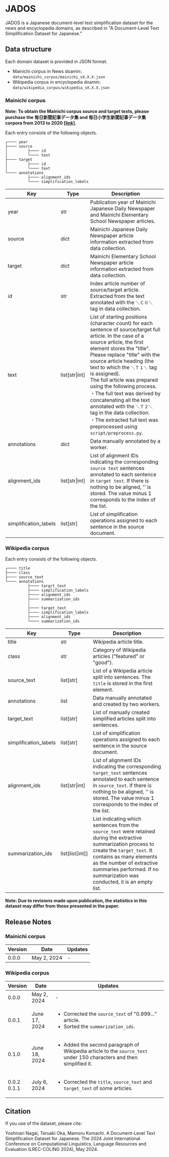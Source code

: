 # JADOS
JADOS is a Japanese document-level text simplification dataset for the news and encyclopedia domains, as described in "A Document-Level Text Simplification Dataset for Japanese."

## Data structure
Each domain dataset is provided in JSON format.
- Mainichi corpus in News doamin: `data/mainichi_corpus/mainichi_vX.X.X.json`
- Wikipedia corpus in encyclopedia doamin: `data/wikipedia_corpus/wikipedia_vX.X.X.json`

### Mainichi corpus
**Note: To obtain the Mainichi corpus source and target texts, please purchase the 毎日新聞記事データ集 and 毎日小学生新聞記事データ集 corpora from 2013 to 2020 [[link]](https://www.nichigai.co.jp/dcs/index5.html).**

Each entry consists of the following objects.

    ┌──── year
    ├──── source
    │         ├──── id
    │         └──── text
    ├──── target
    │         ├──── id
    │         └──── text
    └──── annotations
              ├──── alignment_ids
              └──── simplification_labels

| Key | Type | Description |
| ---- | ---- |---- |
| year | str | Publication year of Mainichi Japanese Daily Newspaper and Mainichi Elementary School Newspaper articles. |
| source | dict | Mainichi Japanese Daily Newspaper article information extracted from data collection. |
| target | dict | Mainichi Elementary School Newspaper article information extracted from data collection.|
| id | str | Index article number of source/target article.  Extracted from the text annotated with the `＼Ｃ０＼` tag in data collection. |
| text | list[str\|int] | List of starting positions (character count) for each sentence of source/target full article. In the case of a source article, the first element stores the "title". Please replace "title" with the source article heading (the text to which the `＼Ｔ１＼` tag is assigned).<br> The full article was prepared using the following process. <br> ・The full text was derived by concatenating all the text annotated with the `＼Ｔ２＼` tag in the data collection. <br> ・The extracted full text was preprocessed using `script/preprocess.py`.|
| annotations | dict | Data manually annotated by a worker.  |
| alignment_ids | list[str\|int] | List of alignment IDs indicating the corresponding `source text` sentences annotated to each sentence in `target text`. If there is nothing to be aligned, '' is stored. The value minus 1 corresponds to the index of the list. |
| simplification_labels | list[str] | List of simplification operations assigned to each sentence in the source document. |

### Wikipedia corpus
Each entry consists of the following objects.


    ┌──── title
    ├──── class
    ├──── source_text      
    └──── annotations
              ├──── targrt_text 
              ├──── simplification_labels
              ├──── alignment_ids
              ├──── summarization_ids
              │
              ├──── target_text
              ├──── simplification_labels
              ├──── alignment_ids
              └──── summarization_ids
| Key | Type | Description |
| ---- | ---- |---- |
| title | str | Wikipedia article title. |
| class | str | Category of Wikipedia articles ("featured" or "good"). |
| source_text | list[str] | List of a Wikipedia article split into sentences. The `title` is stored in the first element. |
| annotations | list | Data manually annotated and created by two workers. |
| target_text | list[str] | List of manually created simplified articles split into sentences. |
| simplification_labels | list[str] | List of simplification operations assigned to each sentence in the source document. |
| alignment_ids | list[str\|int] | List of alignment IDs indicating the corresponding `target_text` sentences annotated to each sentence in `source_text`. If there is nothing to be aligned, '' is stored. The value minus 1 corresponds to the index of the list. |
| summarization_ids | list[list[int]] | List indicating which sentences from the `source_text` were retained during the extractive summarization process to create the `target_text`. It contains as many elements as the number of extractive summaries performed. If no summarization was conducted, it is an empty list. |

  
**Note: Due to revisions made upon publication, the statistics in this dataset may differ from those presented in the paper.**


## Release Notes
### Mainichi corpus
| Version | Date | Updates |
| ---- | ---- |---- |
| 0.0.0 | May 2, 2024 | - |

### Wikipedia corpus
| Version | Date | Updates |
| ---- | ---- |---- |
| 0.0.0 | May 2, 2024 | - |
| 0.0.1 | June 17, 2024 | <ul> <li>Corrected the `source_text` of "0.999..." article.</li> <li>Sorted the `summarization_ids`.</li></ul>|
| 0.1.0 | June 18, 2024 | <ul> <li>Added the second paragraph of Wikipedia article to the `source_text` under 150 characters and then simplified it. </li></ul> |
| 0.0.2 <br> 0.1.1 | July 6, 2024 | <ul> <li>Corrected the `title`, `source_text` and `target_text` of some articles.</li></ul>|

## Citation
If you use of the dataset, please cite:

Yoshinari Nagai, Teruaki Oka, Mamoru Komachi. A Document-Level Text Simplification Dataset for Japanese. The 2024 Joint International Conference on Computational Linguistics, Language Resources and Evaluation (LREC-COLING 2024), May 2024.
